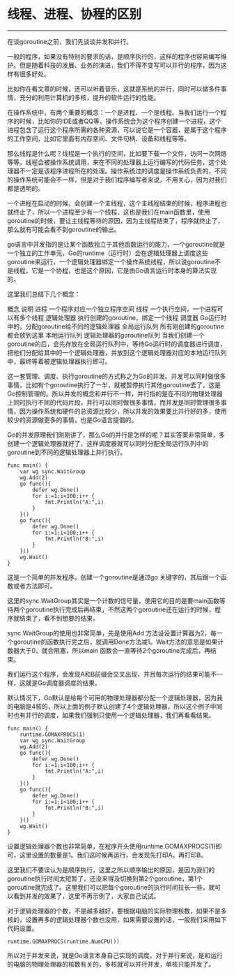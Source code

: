 # 线程、进程、协程的区别
------


在谈goroutine之前，我们先谈谈并发和并行。

一般的程序，如果没有特别的要求的话，是顺序执行的，这样的程序也容易编写维护。但是随着科技的发展、业务的演进，我们不得不变写可以并行的程序，因为这样有很多好处。

比如你在看文章的时候，还可以听着音乐，这就是系统的并行，同时可以做多件事情，充分的利用计算机的多核，提升的软件运行的性能。

在操作系统中，有两个重要的概念：一个是进程、一个是线程。当我们运行一个程序的时候，比如你的IDE或者QQ等，操作系统会为这个程序创建一个进程，这个进程包含了运行这个程序所需的各种资源，可以说它是一个容器，是属于这个程序的工作空间，比如它里面有内存空间、文件句柄、设备和线程等等。

那么线程是什么呢？线程是一个执行的空间，比如要下载一个文件，访问一次网络等等。线程会被操作系统调用，来在不同的处理器上运行编写的代码任务，这个处理器不一定是该程序进程所在的处理。操作系统过的调度是操作系统负责的，不同的操作系统可能会不一样，但是对于我们程序编写者来说，不用关心，因为对我们都是透明的。

一个进程在启动的时候，会创建一个主线程，这个主线程结束的时候，程序进程也就终止了，所以一个进程至少有一个线程，这也是我们在main函数里，使用goroutine的时候，要让主线程等待的原因，因为主线程结束了，程序就终止了，那么就有可能会看不到goroutine的输出。

go语言中并发指的是让某个函数独立于其他函数运行的能力，一个goroutine就是一个独立的工作单元，Go的runtime（运行时）会在逻辑处理器上调度这些goroutine来运行，一个逻辑处理器绑定一个操作系统线程，所以说goroutine不是线程，它是一个协程，也是这个原因，它是由Go语言运行时本身的算法实现的。

这里我们总结下几个概念：

概念	说明
进程	一个程序对应一个独立程序空间
线程	一个执行空间，一个进程可以有多个线程
逻辑处理器	执行创建的goroutine，绑定一个线程
调度器	Go运行时中的，分配goroutine给不同的逻辑处理器
全局运行队列	所有刚创建的goroutine都会放到这里
本地运行队列	逻辑处理器的goroutine队列
当我们创建一个goroutine的后，会先存放在全局运行队列中，等待Go运行时的调度器进行调度，把他们分配给其中的一个逻辑处理器，并放到这个逻辑处理器对应的本地运行队列中，最终等着被逻辑处理器执行即可。

这一套管理、调度、执行goroutine的方式称之为Go的并发。并发可以同时做很多事情，比如有个goroutine执行了一半，就被暂停执行其他goroutine去了，这是Go控制管理的。所以并发的概念和并行不一样，并行指的是在不同的物理处理器上同时执行不同的代码片段，并行可以同时做很多事情，而并发是同时管理很多事情，因为操作系统和硬件的总资源比较少，所以并发的效果要比并行好的多，使用较少的资源做更多的事情，也是Go语言提倡的。

Go的并发原理我们刚刚讲了，那么Go的并行是怎样的呢？其实答案非常简单，多创建一个逻辑处理器就好了，这样调度器就可以同时分配全局运行队列中的goroutine到不同的逻辑处理器上并行执行。

```
func main() {
	var wg sync.WaitGroup
	wg.Add(2)
	go func(){
		defer wg.Done()
		for i:=1;i<100;i++ {
			fmt.Println("A:",i)
		}
	}()
	go func(){
		defer wg.Done()
		for i:=1;i<100;i++ {
			fmt.Println("B:",i)
		}
	}()
	wg.Wait()
}
```

这是一个简单的并发程序。创建一个goroutine是通过go 关键字的，其后跟一个函数或者方法即可。

这里的sync.WaitGroup其实是一个计数的信号量，使用它的目的是要main函数等待两个goroutine执行完成后再结束，不然这两个goroutine还在运行的时候，程序就结束了，看不到想要的结果。

sync.WaitGroup的使用也非常简单，先是使用Add 方法设设置计算器为2，每一个goroutine的函数执行完之后，就调用Done方法减1。Wait方法的意思是如果计数器大于0，就会阻塞，所以main 函数会一直等待2个goroutine完成后，再结束。

我们运行这个程序，会发现A和B前缀会交叉出现，并且每次运行的结果可能不一样，这就是Go调度器调度的结果。

默认情况下，Go默认是给每个可用的物理处理器都分配一个逻辑处理器，因为我的电脑是4核的，所以上面的例子默认创建了4个逻辑处理器，所以这个例子中同时也有并行的调度，如果我们强制只使用一个逻辑处理器，我们再看看结果。

```
func main() {
	runtime.GOMAXPROCS(1)
	var wg sync.WaitGroup
	wg.Add(2)
	go func(){
		defer wg.Done()
		for i:=1;i<100;i++ {
			fmt.Println("A:",i)
		}
	}()
	go func(){
		defer wg.Done()
		for i:=1;i<100;i++ {
			fmt.Println("B:",i)
		}
	}()
	wg.Wait()
}
```
设置逻辑处理器个数也非常简单，在程序开头使用runtime.GOMAXPROCS(1)即可，这里设置的数量是1。我们这时候再运行，会发现先打印A，再打印B。

这里我们不要误认为是顺序执行，这里之所以顺序输出的原因，是因为我们的goroutine执行时间太短暂了，还没来得及切换到第2个goroutine，第1个goroutine就完成了。这里我们可以把每个goroutine的执行时间拉长一些，就可以看到并发的效果了，这里不再示例了，大家自己试试。

对于逻辑处理器的个数，不是越多越好，要根据电脑的实际物理核数，如果不是多核的，设置再多的逻辑处理器个数也没用，如果需要设置的话，一般我们采用如下代码设置。

```
runtime.GOMAXPROCS(runtime.NumCPU())
```

所以对于并发来说，就是Go语言本身自己实现的调度，对于并行来说，是和运行的电脑的物理处理器的核数有关的，多核就可以并行并发，单核只能并发了。

